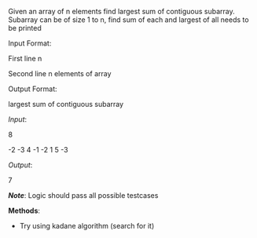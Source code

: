 Given an array of n elements find largest sum of contiguous subarray. Subarray can be of size 1 to n, find sum of each and largest of all needs to be printed 

Input Format:

First line n 

Second line n elements of array


Output Format:

largest sum of contiguous subarray


*Input*: 

8

-2 -3 4 -1 -2 1 5 -3 


*Output*: 

7


__*Note*__: Logic should pass all possible testcases


**Methods**:
- Try using kadane algorithm (search for it) 
